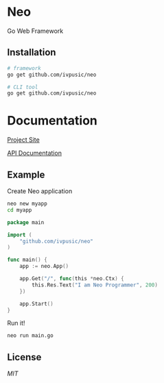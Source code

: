 Neo
====

Go Web Framework

## Installation

```bash
# framework
go get github.com/ivpusic/neo

# CLI tool
go get github.com/ivpusic/neo
```

# Documentation
[Project Site](http://ivpusic.github.io/neo)

[API Documentation](http://godoc.org/github.com/ivpusic/neo)

## Example

Create Neo application
```bash
neo new myapp
cd myapp
```

```Go
package main

import (
    "github.com/ivpusic/neo"
)

func main() {
    app := neo.App()

    app.Get("/", func(this *neo.Ctx) {
        this.Res.Text("I am Neo Programmer", 200)
    })

    app.Start()
}
```

Run it!
```bash
neo run main.go
```

## License
*MIT*
